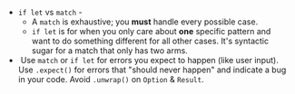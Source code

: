 * `if let` vs `match` - 
	* A `match` is exhaustive; you **must** handle every possible case.
	* `if let` is for when you only care about **one** specific pattern and want to do something different for all other cases. It's syntactic sugar for a match that only has two arms.
*  Use `match` or `if let` for errors you expect to happen (like user input). Use `.expect()` for errors that "should never happen" and indicate a bug in your code. Avoid `.unwrap()` on `Option` & `Result`.